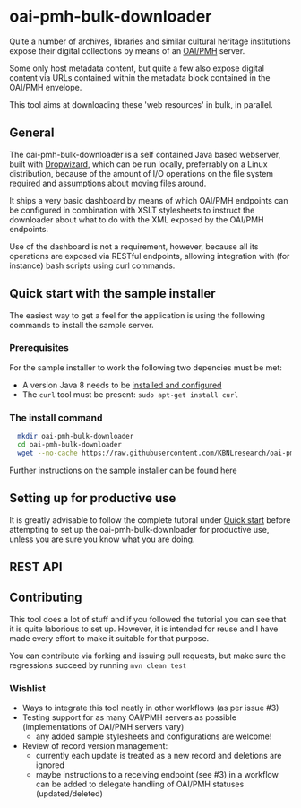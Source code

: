 # oai-pmh-bulk-downloader

Quite a number of archives, libraries and similar cultural heritage 
institutions expose their  digital collections by means of an 
[OAI/PMH](http://www.openarchives.org/OAI/openarchivesprotocol.html) server. 

Some only host metadata content, but quite a few also expose digital content via 
URLs contained within the metadata block contained in the OAI/PMH envelope.

This tool aims at downloading these 'web resources' in bulk, in parallel.   
 

## General

The oai-pmh-bulk-downloader is a self contained Java based webserver, built with 
[Dropwizard](http://www.dropwizard.io), which can be run locally, preferrably
on a Linux distribution, because of the amount of I/O operations on the file system
required and assumptions about moving files around.

It ships a very basic dashboard by means of which OAI/PMH endpoints can be configured
in combination with XSLT stylesheets to instruct the downloader about what to do
with the XML exposed by the OAI/PMH endpoints.

Use of the dashboard is not a requirement, however, because all its operations are
exposed via RESTful endpoints, allowing integration with (for instance) bash scripts
using curl commands.


## Quick start with the sample installer

The easiest way to get a feel for the application is using the following commands
to install the sample server.

### Prerequisites

For the sample installer to work the following two depencies must be met:
- A version Java 8 needs to be [installed and configured](http://tipsonubuntu.com/2016/07/31/install-oracle-java-8-9-ubuntu-16-04-linux-mint-18/)
- The ```curl``` tool must be present: ```sudo apt-get install curl``` 

### The install command

```bash
  mkdir oai-pmh-bulk-downloader
  cd oai-pmh-bulk-downloader
  wget --no-cache https://raw.githubusercontent.com/KBNLresearch/oai-pmh-bulk-downloader/master/sample/install-sample.sh -O - | sh
```

Further instructions on the sample installer can be found [here](https://github.com/KBNLresearch/oai-pmh-bulk-downloader/tree/master/sample)


## Setting up for productive use

It is greatly advisable to follow the complete tutoral under 
[Quick start](https://github.com/KBNLresearch/oai-pmh-bulk-downloader/tree/master/sample)
before attempting to set up the oai-pmh-bulk-downloader for productive use, unless
you are sure you know what you are doing.

## REST API 

## Contributing

This tool does a lot of stuff and if you followed the tutorial you can see that it is quite
laborious to set up. However, it is intended for reuse and I have made every effort to
make it suitable for that purpose.

You can contribute via forking and issuing pull requests, but make sure the regressions succeed
by running ```mvn clean test```

### Wishlist

* Ways to integrate this tool neatly in other workflows (as per issue #3)
* Testing support for as many OAI/PMH servers as possible (implementations of OAI/PMH servers vary)
  - any added sample stylesheets and configurations are welcome!
* Review of record version management:
  - currently each update is treated as a new record and deletions are ignored
  - maybe instructions to a receiving endpoint (see #3) in a workflow can be added to
  delegate handling of OAI/PMH statuses (updated/deleted)
